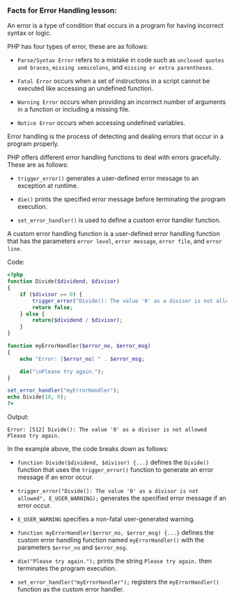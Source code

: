 ### Facts for Error Handling lesson:

An error is a type of condition that occurs in a program for having incorrect syntax or logic. 

PHP has four types of error, these are as follows:

 - `Parse/Syntax Error` refers to a mistake in code such as `unclosed quotes and braces`, `missing semicolons`, and `missing or extra parentheses`. 

 - `Fatal Error` occurs when a set of instructions in a script cannot be executed like accessing an undefined function.

 - `Warning Error` occurs when providing an incorrect number of arguments in a function or including a missing file.

 - `Notice Error` occurs when accessing undefined variables.

Error handling is the process of detecting and dealing errors that occur in a program properly.

PHP offers different error handling functions to deal with errors gracefully. These are as follows:

 - `trigger_error()` generates a user-defined error message to an exception at runtime.

 - `die()` prints the specified error message before terminating the program execution.

 - `set_error_handler()` is used to define a custom error handler function.

A custom error handling function is a user-defined error handling function that has the parameters `error level`, `error message`, `error file`, and `error line`.

Code:

```php
<?php
function Divide($dividend, $divisor)
{
    if ($divisor == 0) {
        trigger_error("Divide(): The value '0' as a divisor is not allowed", E_USER_WARNING);
        return false;
    } else {
        return($dividend / $divisor);
    }
}

function myErrorHandler($error_no, $error_msg)
{
    echo "Error: [$error_no] " . $error_msg; 

    die("\nPlease try again."); 
}

set_error_handler("myErrorHandler");
echo Divide(10, 0);
?>
```

Output:

```
Error: [512] Divide(): The value '0' as a divisor is not allowed
Please try again.
```

In the example above, the code breaks down as follows:

 - `function Divide($dividend, $divisor) {...}` defines the `Divide()` function that uses the `trigger_error()` function to generate an error message if an error occur.

 - `trigger_error("Divide(): The value '0' as a divisor is not allowed", E_USER_WARNING);` generates the specified error message if an error occur.

 - `E_USER_WARNING` specifies a non-fatal user-generated warning.

 - `function myErrorHandler($error_no, $error_msg) {...}` defines the custom error handling function named `myErrorHandler()` with the parameters `$error_no` and `$error_msg`.

  - `die("Please try again.");` prints the string `Please try again.` then terminates the program execution.

 - `set_error_handler("myErrorHandler");` registers the `myErrorHandler()` function as the custom error handler.
